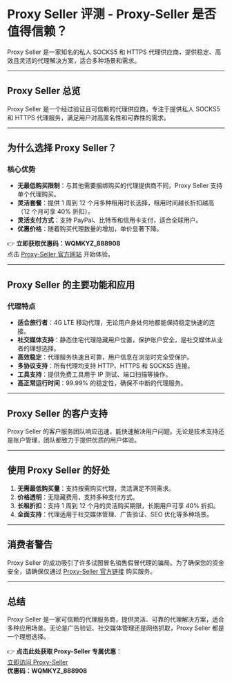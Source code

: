 # Proxy Seller 评测 - Proxy-Seller 是否值得信赖？

Proxy Seller 是一家知名的私人 SOCKS5 和 HTTPS 代理供应商，提供稳定、高效且灵活的代理解决方案，适合多种场景和需求。

---



## Proxy Seller 总览

Proxy Seller 是一个经过验证且可信赖的代理供应商，专注于提供私人 SOCKS5 和 HTTPS 代理服务，满足用户对高匿名性和可靠性的需求。

---

## 为什么选择 Proxy Seller？

### 核心优势

- **无最低购买限制**：与其他需要捆绑购买的代理提供商不同，Proxy Seller 支持单个代理购买。
- **灵活套餐**：提供 1 周到 12 个月多种租用时长选择，租用时间越长折扣越高（12 个月可享 40% 折扣）。
- **灵活支付方式**：支持 PayPal、比特币和信用卡支付，适合全球用户。
- **优惠价格**：随着购买代理数量的增加，单价显著下降。

👉 **立即获取优惠码：WQMKYZ_888908**  
点击 [Proxy-Seller 官方网站](https://bit.ly/proxy-seller-coupon) 开始体验。

---

## Proxy Seller 的主要功能和应用

### 代理特点

- **适合旅行者**：4G LTE 移动代理，无论用户身处何地都能保持稳定快速的连接。
- **社交媒体支持**：静态住宅代理隐藏用户位置，保护账户安全，是社交媒体从业者的理想选择。
- **高效稳定**：代理服务快速且可靠，用户信息在浏览时完全受保护。
- **多协议支持**：所有代理均支持 HTTP、HTTPS 和 SOCKS5 连接。
- **工具支持**：提供免费工具用于 IP 测试、端口扫描等操作。
- **高正常运行时间**：99.99% 的稳定性，确保不中断的代理服务。

---

## Proxy Seller 的客户支持

Proxy Seller 的客户服务团队响应迅速，能快速解决用户问题。无论是技术支持还是账户管理，团队都致力于提供优质的用户体验。

---

## 使用 Proxy Seller 的好处

1. **无需最低购买量**：支持按需购买代理，灵活满足不同需求。
2. **价格透明**：无隐藏费用，支持多种支付方式。
3. **长租折扣**：支持 1 周到 12 个月的灵活购买期限，长期用户可享 40% 折扣。
4. **全面支持**：代理适用于社交媒体管理、广告验证、SEO 优化等多种场景。

---

## 消费者警告

Proxy Seller 的成功吸引了许多试图冒名销售假冒代理的骗局。为了确保您的资金安全，请确保仅通过 [Proxy-Seller 官方链接](https://bit.ly/proxy-seller-coupon) 购买服务。

---

## 总结

Proxy Seller 是一家可信赖的代理服务商，提供灵活、可靠的代理解决方案，适合多种应用场景。无论是广告验证、社交媒体管理还是网络抓取，Proxy Seller 都是一个理想选择。

👉 **点击此处获取 Proxy-Seller 专属优惠**：  
[立即访问 Proxy-Seller](https://bit.ly/proxy-seller-coupon)  
**优惠码：WQMKYZ_888908**
